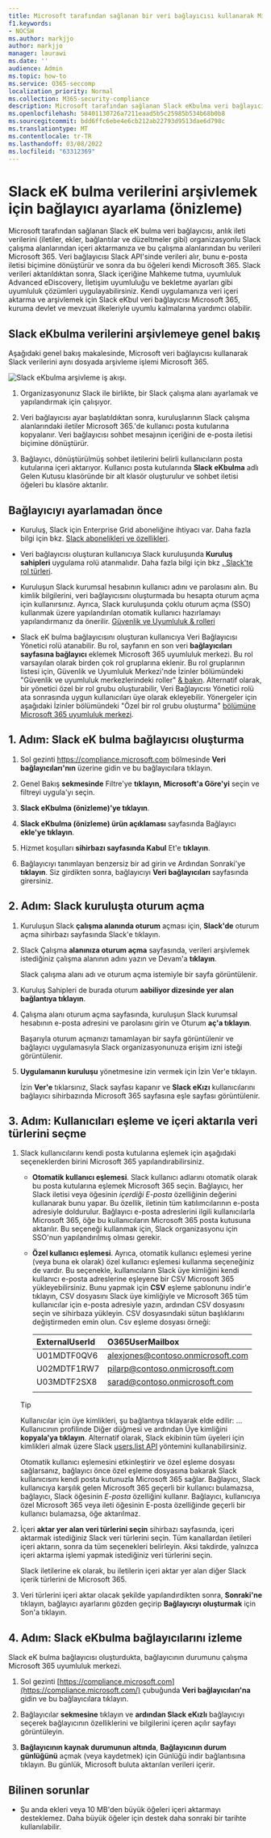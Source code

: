 ```yaml
---
title: Microsoft tarafından sağlanan bir veri bağlayıcısı kullanarak Microsoft 365 Slack eKbul verilerini arşivleme
f1.keywords:
- NOCSH
ms.author: markjjo
author: markjjo
manager: laurawi
ms.date: ''
audience: Admin
ms.topic: how-to
ms.service: O365-seccomp
localization_priority: Normal
ms.collection: M365-security-compliance
description: Microsoft tarafından sağlanan Slack eKbulma veri bağlayıcısı ayar kullanmayı ve anlık ileti verilerini içeri aktarmayı ve arşivlemeyi öğrenin.
ms.openlocfilehash: 58401130726a7211eaad5b5c25985b534b68b0b8
ms.sourcegitcommit: bdd6ffc6ebe4e6cb212ab22793d9513dae6d798c
ms.translationtype: MT
ms.contentlocale: tr-TR
ms.lasthandoff: 03/08/2022
ms.locfileid: "63312369"
---
```

# <a name="set-up-a-connector-to-archive-slack-ediscovery-data-preview"></a>Slack eK bulma verilerini arşivlemek için bağlayıcı ayarlama (önizleme)

Microsoft tarafından sağlanan Slack eK bulma veri bağlayıcısı, anlık ileti verilerini (iletiler, ekler, bağlantılar ve düzeltmeler gibi) organizasyonlu Slack çalışma alanlarından içeri aktarmanıza ve bu çalışma alanlarından bu verileri Microsoft 365. Veri bağlayıcısı Slack API'sinde verileri alır, bunu e-posta iletisi biçimine dönüştürür ve sonra da bu öğeleri kendi Microsoft 365. Slack verileri aktarıldıktan sonra, Slack içeriğine Mahkeme tutma, uyumluluk Advanced eDiscovery, İletişim uyumluluğu ve bekletme ayarları gibi uyumluluk çözümleri uygulayabilirsiniz. Kendi uygulamanıza veri içeri aktarma ve arşivlemek için Slack eKbul veri bağlayıcısı Microsoft 365, kuruma devlet ve mevzuat ilkeleriyle uyumlu kalmalarına yardımcı olabilir.

## <a name="overview-of-archiving-slack-ediscovery-data"></a>Slack eKbulma verilerini arşivlemeye genel bakış

Aşağıdaki genel bakış makalesinde, Microsoft veri bağlayıcısı kullanarak Slack verilerini aynı dosyada arşivleme işlemi Microsoft 365.

![Slack eKbulma arşivleme iş akışı.](../media/SlackMSFTConnectorWorkflow.png)

1. Organizasyonunız Slack ile birlikte, bir Slack çalışma alanı ayarlamak ve yapılandırmak için çalışıyor.

2. Veri bağlayıcısı ayar başlatıldıktan sonra, kuruluşlarının Slack çalışma alanlarındaki iletiler Microsoft 365.'de kullanıcı posta kutularına kopyalanır. Veri bağlayıcısı sohbet mesajının içeriğini de e-posta iletisi biçimine dönüştürür.

3. Bağlayıcı, dönüştürülmüş sohbet iletilerini belirli kullanıcıların posta kutularına içeri aktarıyor. Kullanıcı posta kutularında **Slack eKbulma** adlı Gelen Kutusu klasöründe bir alt klasör oluşturulur ve sohbet iletisi öğeleri bu klasöre aktarılır.

## <a name="before-you-set-up-a-connector"></a>Bağlayıcıyı ayarlamadan önce

- Kuruluş, Slack için Enterprise Grid aboneliğine ihtiyacı var. Daha fazla bilgi için bkz. [Slack abonelikleri ve özellikleri](https://slack.com/intl/en-gb/help/articles/115003205446-Slack-subscriptions-and-features-).

- Veri bağlayıcısı oluşturan kullanıcıya Slack kuruluşunda **Kuruluş sahipleri** uygulama rolü atanmalıdır. Daha fazla bilgi için bkz [. Slack'te rol türleri](https://slack.com/intl/en-gb/help/articles/360018112273-Types-of-roles-in-Slack).

- Kuruluşun Slack kurumsal hesabının kullanıcı adını ve parolasını alın. Bu kimlik bilgilerini, veri bağlayıcısını  oluşturmada bu hesapta oturum açma için kullanırsınız. Ayrıca, Slack kuruluşunda çoklu oturum açma (SSO) kullanmak üzere yapılandırılan otomatik kullanıcı hazırlamayı yapılandırmanız da önerilir. [Güvenlik ve Uyumluluk & rolleri](../security/office-365-security/permissions-in-the-security-and-compliance-center.md#roles-in-the-security--compliance-center)

- Slack eK bulma bağlayıcısını oluşturan kullanıcıya Veri Bağlayıcısı Yönetici rolü atanabilir. Bu rol, sayfanın en son veri **bağlayıcıları sayfasına bağlayıcı** eklemek Microsoft 365 uyumluluk merkezi. Bu rol varsayılan olarak birden çok rol gruplarına eklenir. Bu rol gruplarının listesi için, Güvenlik ve Uyumluluk Merkezi'nde İzinler bölümündeki "Güvenlik ve uyumluluk merkezlerindeki roller" [& bakın](../security/office-365-security/permissions-in-the-security-and-compliance-center.md#roles-in-the-security--compliance-center). Alternatif olarak, bir yönetici özel bir rol grubu oluşturabilir, Veri Bağlayıcısı Yönetici rolü ata sonrasında uygun kullanıcıları üye olarak ekleyebilir. Yönergeler için aşağıdaki İzinler bölümündeki "Özel bir rol grubu oluşturma" [bölümüne Microsoft 365 uyumluluk merkezi](microsoft-365-compliance-center-permissions.md#create-a-custom-role-group).

## <a name="step-1-create-a-slack-ediscovery-connector"></a>1. Adım: Slack eK bulma bağlayıcısı oluşturma

1. Sol gezinti <https://compliance.microsoft.com> bölmesinde **Veri bağlayıcıları'nın** üzerine gidin ve bu bağlayıcılara tıklayın.

2. Genel Bakış **sekmesinde** Filtre'ye **tıklayın,** **Microsoft'a Göre'yi** seçin ve filtreyi uygula'yı seçin.

3. **Slack eKbulma (önizleme)'ye tıklayın**.

4. **Slack eKbulma (önizleme) ürün açıklaması** sayfasında Bağlayıcı **ekle'ye tıklayın**.

5. Hizmet koşulları **sihirbazı sayfasında Kabul** Et'e **tıklayın**.

6. Bağlayıcıyı tanımlayan benzersiz bir ad girin ve Ardından Sonraki'ye **tıklayın**. Siz girdikten sonra, bağlayıcıyı **Veri bağlayıcıları** sayfasında girersiniz.

## <a name="step-2-sign-into-your-slack-organization"></a>2. Adım: Slack kuruluşta oturum açma

1. Kuruluşun Slack **çalışma alanında oturum** açması için, **Slack'de** oturum açma sihirbazı sayfasında Slack'e tıklayın.

2. Slack Çalışma **alanınıza oturum açma** sayfasında, verileri arşivlemek istediğiniz çalışma alanının adını yazın ve Devam'a **tıklayın**.

   Slack çalışma alanı adı ve oturum açma istemiyle bir sayfa görüntülenir.

3. Kuruluş Sahipleri de burada oturum **aabiliyor dizesinde yer alan bağlantıya tıklayın**.

4. Çalışma alanı oturum açma sayfasında, kuruluşun Slack kurumsal hesabının e-posta adresini ve parolasını girin ve Oturum **aç'a tıklayın**.

   Başarıyla oturum açmanızı tamamlayan bir sayfa görüntülenir ve bağlayıcı uygulamasıyla Slack organizasyonunuza erişim izni isteği görüntülenir.

5. **Uygulamanın kuruluşu** yönetmesine izin vermek için İzin Ver'e tıklayın.

   İzin **Ver'e** tıklarsınız, Slack sayfası kapanır ve **Slack eKızı** kullanıcılarını bağlayıcı sihirbazında Microsoft 365 sayfasına eşle sayfası görüntülenir.

## <a name="step-3-map-users-and-select-data-types-to-import"></a>3. Adım: Kullanıcıları eşleme ve içeri aktarıla veri türlerini seçme

1. Slack kullanıcılarını kendi posta kutularına eşlemek için aşağıdaki seçeneklerden birini Microsoft 365 yapılandırabilirsiniz.

   - **Otomatik kullanıcı eşlemesi**. Slack kullanıcı adlarını otomatik olarak bu posta kutularına eşlemek Microsoft 365 seçin. Bağlayıcı, her Slack iletisi veya öğesinin *içerdiği E-posta* özelliğinin değerini kullanarak bunu yapar. Bu özellik, iletinin tüm katılımcılarının e-posta adresiyle doldurulur. Bağlayıcı e-posta adreslerini ilgili kullanıcılarla Microsoft 365, öğe bu kullanıcıların Microsoft 365 posta kutusuna aktarılır. Bu seçeneği kullanmak için, Slack organizasyonu için SSO'nun yapılandırılmış olması gerekir.

   - **Özel kullanıcı eşlemesi**. Ayrıca, otomatik kullanıcı eşlemesi yerine (veya buna ek olarak) özel kullanıcı eşlemesi kullanma seçeneğiniz de vardır. Bu seçenekle, kullanıcıların Slack üye kimliğini kendi kullanıcı e-posta adreslerine eşleyene bir CSV Microsoft 365 yükleyebilirsiniz. Bunu yapmak için **CSV** eşleme şablonunu indir'e tıklayın, CSV dosyasını Slack üye kimliğiyle ve Microsoft 365 tüm kullanıcılar için e-posta adresiyle yazın, ardından CSV dosyasını seçin ve sihirbaza yükleyin. CSV dosyasındaki sütun başlıklarını değiştirmeden emin olun. Csv eşleme dosyası örneği:

     |**ExternalUserId**  | **O365UserMailbox**   |
     |:-------------------|:-----------------------|
     | U01MDTF0QV6        | alexjones@contoso.onmicrosoft.com |
     | U02MDTF1RW7| pilarp@contoso.onmicrosoft.com|
     | U03MDTF2SX8 | sarad@contoso.onmicrosoft.com|
     |||

   > [!TIP]
   > Kullanıcılar için üye kimlikleri, şu bağlantıya tıklayarak elde edilir: ... Kullanıcının profilinde Diğer düğmesi ve ardından Üye kimliğini **kopyala'ya tıklayın**. Alternatif olarak, Slack ekibinin tüm üyeleri için kimlikleri almak üzere Slack [users.list API](https://api.slack.com/methods/users.list) yöntemini kullanabilirsiniz.

   Otomatik kullanıcı eşlemesini etkinleştirir ve özel eşleme dosyası sağlarsanız, bağlayıcı önce özel eşleme dosyasına bakarak Slack kullanıcısını kendi posta kutunuzla Microsoft 365 sağlar. Bağlayıcı, Slack kullanıcıya karşılık gelen Microsoft 365 geçerli bir kullanıcı bulamazsa, bağlayıcı, Slack öğesinin *E-posta* özelliğini kullanır. Bağlayıcı, kullanıcıya özel Microsoft 365 veya ileti öğesinin E-posta özelliğinde geçerli bir kullanıcı bulamazsa, öğe  aktarılmaz.

2. İçeri **aktar yer alan veri türlerini seçin** sihirbazı sayfasında, içeri aktarmak istediğiniz Slack veri türlerini seçin. Tüm kanallardan iletileri içeri aktarın, sonra da tüm seçenekleri belirleyin. Aksi takdirde, yalnızca içeri aktarma işlemi yapmak istediğiniz veri türlerini seçin.

     Slack iletilerine ek olarak, bu iletilerin içeri aktar yer alan diğer Slack içerik türlerini de Microsoft 365. 

3. Veri türlerini içeri aktar olacak şekilde yapılandırdikten sonra, **Sonraki'ne** tıklayın, bağlayıcı ayarlarını gözden geçirip **Bağlayıcıyı oluşturmak** için Son'a tıklayın.

## <a name="step-4-monitor-the-slack-ediscovery-connector"></a>4. Adım: Slack eKbulma bağlayıcılarını izleme

Slack eK bulma bağlayıcısı oluşturdukta, bağlayıcının durumunu çalışma Microsoft 365 uyumluluk merkezi.

1. Sol gezinti [https://compliance.microsoft.com](https://compliance.microsoft.com/) çubuğunda **Veri bağlayıcıları'na** gidin ve bu bağlayıcılara tıklayın.

2. Bağlayıcılar **sekmesine** tıklayın ve **ardından Slack eKızlı** bağlayıcıyı seçerek bağlayıcının özelliklerini ve bilgilerini içeren açılır sayfayı görüntüleyin.

3. **Bağlayıcının kaynak durumunun altında**, **Bağlayıcının durum günlüğünü** açmak (veya kaydetmek) için Günlüğü indir bağlantısına tıklayın. Bu günlük, Microsoft buluta aktarılan verileri içerir.

## <a name="known-issues"></a>Bilinen sorunlar

- Şu anda ekleri veya 10 MB'den büyük öğeleri içeri aktarmayı desteklemez. Daha büyük öğeler için destek daha sonraki bir tarihte kullanılabilir.
